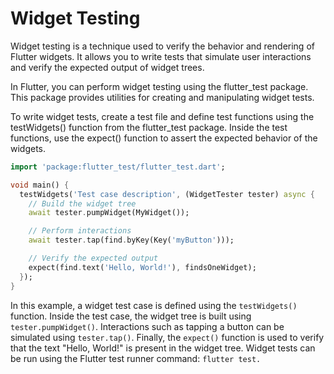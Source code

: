 # Widget Testing

Widget testing is a technique used to verify the behavior and rendering of Flutter widgets. It allows you to write tests that simulate user interactions and verify the expected output of widget trees.

In Flutter, you can perform widget testing using the flutter_test package. This package provides utilities for creating and manipulating widget tests.

To write widget tests, create a test file and define test functions using the testWidgets() function from the flutter_test package. Inside the test functions, use the expect() function to assert the expected behavior of the widgets.
```dart
import 'package:flutter_test/flutter_test.dart';

void main() {
  testWidgets('Test case description', (WidgetTester tester) async {
    // Build the widget tree
    await tester.pumpWidget(MyWidget());

    // Perform interactions
    await tester.tap(find.byKey(Key('myButton')));

    // Verify the expected output
    expect(find.text('Hello, World!'), findsOneWidget);
  });
}
```
In this example, a widget test case is defined using the `testWidgets()` function. Inside the test case, the widget tree is built using `tester.pumpWidget()`. Interactions such as tapping a button can be simulated using `tester.tap()`. Finally, the `expect()` function is used to verify that the text "Hello, World!" is present in the widget tree.
Widget tests can be run using the Flutter test runner command: `flutter test.`